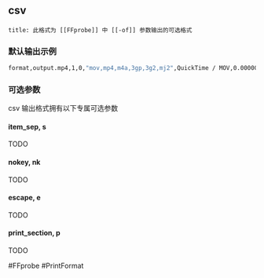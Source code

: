 ## csv
```ad-info
title: 此格式为 [[FFprobe]] 中 [[-of]] 参数输出的可选格式
```

### 默认输出示例
```bash
format,output.mp4,1,0,"mov,mp4,m4a,3gp,3g2,mj2",QuickTime / MOV,0.000000,10.234000,15797948,12349382,100,isom,512,isomiso2avc1mp41,Lavf59.10.100
```

### 可选参数
csv 输出格式拥有以下专属可选参数

#### item_sep, s
TODO

#### nokey, nk
TODO

#### escape, e
TODO

#### print_section, p
TODO

#FFprobe #PrintFormat 